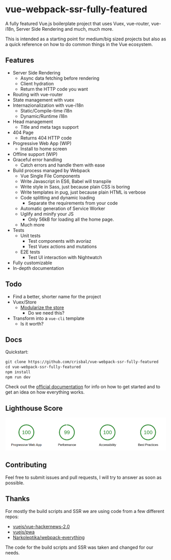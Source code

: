 # vue-webpack-ssr-fully-featured

A fully featured Vue.js boilerplate project that uses Vuex, vue-router, vue-i18n, Server Side Rendering and much, much more.

This is intended as a starting point for medium/big sized projects but also as a quick reference on how to do common things in the Vue ecosystem.

## Features

* Server Side Rendering
	* Async data fetching before rendering
	* Client hydration
	* Return the HTTP code you want
* Routing with vue-router
* State management with vuex
* Internazionalization with vue-i18n
	* Static/Compile-time i18n
	* Dynamic/Runtime i18n
* Head management
	* Title and meta tags support
* 404 Page
	* Returns 404 HTTP code
* Progressive Web App (WIP)
	* Install to home screen
* Offline support (WIP)
* Graceful error handling
	* Catch errors and handle them with ease
* Build process managed by Webpack
	* Vue Single File Components
	* Write Javascript in ES6, Babel will transpile
	* Write style in Sass, just because plain CSS is boring
	* Write templates in pug, just because plain HTML is verbose
	* Code splitting and dynamic loading
		* Separate the requirements from your code
	* Automatic generation of Service Worker
	* Uglify and minify your JS
		* Only 56kB for loading all the home page.
	* Much more
* Tests
	* Unit tests
		* Test components with avoriaz
		* Test Vuex actions and mutations
	* E2E tests
		* Test UI interaction with Nightwatch
* Fully customizable
* In-depth documentation

## Todo

* Find a better, shorter name for the project
* Vuex/Store
	* [Modularize the store](https://vuex.vuejs.org/en/modules.html)
		* Do we need this?
* Transform into a `vue-cli` template
	* Is it worth?

## Docs

Quickstart:

```
git clone https://github.com/crisbal/vue-webpack-ssr-fully-featured
cd vue-webpack-ssr-fully-featured
npm install
npm run dev
```

Check out the [official documentation](docs/Index.md) for info on how to get started and to get an idea on how everything works.

## Lighthouse Score

![Lighthouse score](docs/images/lighthouse-score.png)

## Contributing

Feel free to submit issues and pull requests, I will try to answer as soon as possible.

## Thanks

For mostly the build scripts and SSR we are using code from a few different repos:

* [vuejs/vue-hackernews-2.0](https://github.com/vuejs/vue-hackernews-2.0)
* [vuejs/pwa](https://github.com/vuejs/pwa/)
* [Narkoleptika/webpack-everything](https://github.com/Narkoleptika/webpack-everything)

The code for the build scripts and SSR was taken and changed for our needs.
